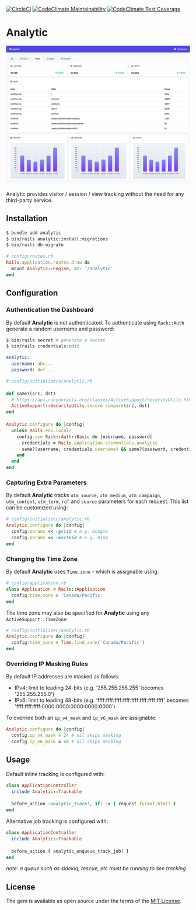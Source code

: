 [![CircleCI](https://circleci.com/gh/ksylvest/analytic.svg?style=svg)](https://circleci.com/gh/ksylvest/analytic)
[![CodeClimate Maintainability](https://api.codeclimate.com/v1/badges/005074b4a948038893a9/maintainability)](https://codeclimate.com/github/ksylvest/analytic/maintainability)
[![CodeClimate Test Coverage](https://api.codeclimate.com/v1/badges/005074b4a948038893a9/test_coverage)](https://codeclimate.com/github/ksylvest/analytic/test_coverage)

# Analytic

![Demo](/demo.png)

Analytic provides visitor / session / view tracking without the need for any third-party service.

## Installation

```bash
$ bundle add analytic
$ bin/rails analytic:install:migrations
$ bin/rails db:migrate
```

```ruby
# config/routes.rb
Rails.application.routes.draw do
  mount Analytic::Engine, at: '/analytic'
end
```

## Configuration

### Authentication the Dashboard

By default **Analytic** is not authenticated. To authenticate using `Rack::Auth` generate a random username and password:

```ruby
$ bin/rails secret # generate a secret
$ bin/rails credentials:edit
```

```yaml
analytic:
  username: abc...
  password: def...
```

```ruby
# config/initializers/analytic.rb

def same?(src, dst)
  # https://api.rubyonrails.org/classes/ActiveSupport/SecurityUtils.html
  ActiveSupport::SecurityUtils.secure_compare(src, dst)
end

Analytic.configure do |config|
  unless Rails.env.local?
    config.use Rack::Auth::Basic do |username, password|
      credentials = Rails.application.credentials.analytic
      same?(username, credentials.username) && same?(password, credentials.password)
    end
  end
end
```

### Capturing Extra Parameters

By default **Analytic** tracks `utm_source`, `utm_medium`, `utm_campaign`, `utm_content`, `utm_term`, `ref` and `source` parameters for each request. This list can be customized using:

```ruby
# config/initializer/analytic.rb
Analytic.configure do |config|
  config.params << :gclid # e.g. Google
  config.params << :msclkid # e.g. Bing
end
```

### Changing the Time Zone

By default **Analytic** uses `Time.zone` - which is assignable using:

```ruby
# config/application.rb
class Application < Rails::Application
  config.time_zone = 'Canada/Pacific'
end
```

The time zone may also be specified for **Analytic** using any `ActiveSupport::TimeZone`:

```ruby
# config/initializer/analytic.rb
Analytic.configure do |config|
  config.time_zone = Time.find_zone('Canada/Pacific')
end
```

### Overriding IP Masking Rules

By default IP addresses are masked as follows:

- IPv4: limit to leading 24-bits (e.g. '255.255.255.255' becomes '255.255.255.0')
- IPv6: limit to leading 48-bits (e.g. 'ffff:ffff:ffff:ffff:ffff:ffff:ffff:ffff' becomes 'ffff:ffff:ffff:0000:0000:0000:0000:0000')

To override both an `ip_v4_mask` and `ip_v6_mask` are assignable:

```ruby
Analytic.configure do |config|
  config.ip_v4_mask = 24 # nil skips masking
  config.ip_v6_mask = 48 # nil skips masking
```

## Usage

Default inline tracking is configured with:

```ruby
class ApplicationController
  include Analytic::Trackable

  before_action :analytic_track!, if: -> { request.format.html? }
end
```

Alternative job tracking is configured with:

```ruby
class ApplicationController
  include Analytic::Trackable

  before_action { analytic_enqueue_track_job! }
end
```

_note: a queue such as sidekiq, rescue, etc must be running to see tracking_

## License

The gem is available as open source under the terms of the [MIT License](https://opensource.org/licenses/MIT).
